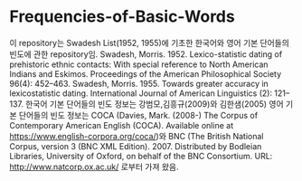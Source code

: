 # Frequencies-of-Basic-Words
이 repository는 Swadesh List(1952, 1955)에 기초한 한국어와 영어 기본 단어들의 빈도에 관한 repository임.
Swadesh, Morris. 1952. Lexico-statistic dating of prehistoric ethnic contacts: With special reference to North American Indians and Eskimos. Proceedings of the American
Philosophical Society 96(4): 452–463.
Swadesh, Morris. 1955. Towards greater accuracy in lexicostatistic dating. International
Journal of American Linguistics (2): 121–137.
한국어 기본 단어들의 빈도 정보는 강범모,김흥규(2009)와 김한샘(2005)
영어 기본 단어들의 빈도 정보는 COCA (Davies, Mark. (2008-) The Corpus of Contemporary American English (COCA). Available online at https://www.english-corpora.org/coca/)와 
BNC (The British National Corpus, version 3 (BNC XML Edition). 2007. Distributed by Bodleian Libraries, University of Oxford, on behalf of the BNC Consortium. URL: http://www.natcorp.ox.ac.uk/
로부터 가져 왔음.
